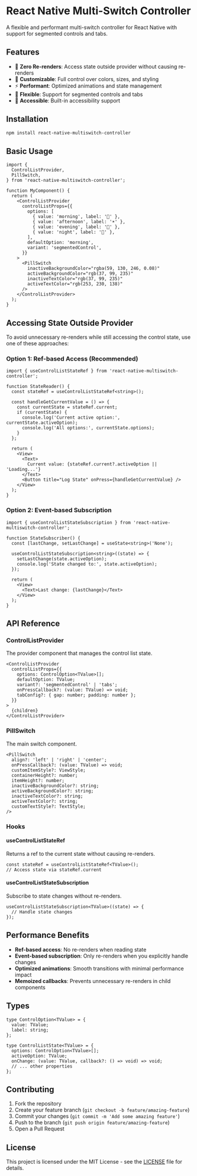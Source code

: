 # React Native Multi-Switch Controller

A flexible and performant multi-switch controller for React Native with support for segmented controls and tabs.

## Features

- 🎯 **Zero Re-renders**: Access state outside provider without causing re-renders
- 🎨 **Customizable**: Full control over colors, sizes, and styling
- ⚡ **Performant**: Optimized animations and state management
- 🔄 **Flexible**: Support for segmented controls and tabs
- 📱 **Accessible**: Built-in accessibility support

## Installation

```bash
npm install react-native-multiswitch-controller
```

## Basic Usage

```tsx
import {
  ControlListProvider,
  PillSwitch,
} from 'react-native-multiswitch-controller';

function MyComponent() {
  return (
    <ControlListProvider
      controlListProps={{
        options: [
          { value: 'morning', label: '🌅' },
          { value: 'afternoon', label: '☀️' },
          { value: 'evening', label: '🌇' },
          { value: 'night', label: '🌙' },
        ],
        defaultOption: 'morning',
        variant: 'segmentedControl',
      }}
    >
      <PillSwitch
        inactiveBackgroundColor="rgba(59, 130, 246, 0.08)"
        activeBackgroundColor="rgb(37, 99, 235)"
        inactiveTextColor="rgb(37, 99, 235)"
        activeTextColor="rgb(253, 230, 138)"
      />
    </ControlListProvider>
  );
}
```

## Accessing State Outside Provider

To avoid unnecessary re-renders while still accessing the control state, use one of these approaches:

### Option 1: Ref-based Access (Recommended)

```tsx
import { useControlListStateRef } from 'react-native-multiswitch-controller';

function StateReader() {
  const stateRef = useControlListStateRef<string>();

  const handleGetCurrentValue = () => {
    const currentState = stateRef.current;
    if (currentState) {
      console.log('Current active option:', currentState.activeOption);
      console.log('All options:', currentState.options);
    }
  };

  return (
    <View>
      <Text>
        Current value: {stateRef.current?.activeOption || 'Loading...'}
      </Text>
      <Button title="Log State" onPress={handleGetCurrentValue} />
    </View>
  );
}
```

### Option 2: Event-based Subscription

```tsx
import { useControlListStateSubscription } from 'react-native-multiswitch-controller';

function StateSubscriber() {
  const [lastChange, setLastChange] = useState<string>('None');

  useControlListStateSubscription<string>((state) => {
    setLastChange(state.activeOption);
    console.log('State changed to:', state.activeOption);
  });

  return (
    <View>
      <Text>Last change: {lastChange}</Text>
    </View>
  );
}
```

## API Reference

### ControlListProvider

The provider component that manages the control list state.

```tsx
<ControlListProvider
  controlListProps={{
    options: ControlOption<TValue>[];
    defaultOption: TValue;
    variant?: 'segmentedControl' | 'tabs';
    onPressCallback?: (value: TValue) => void;
    tabConfig?: { gap: number; padding: number };
  }}
>
  {children}
</ControlListProvider>
```

### PillSwitch

The main switch component.

```tsx
<PillSwitch
  align?: 'left' | 'right' | 'center';
  onPressCallback?: (value: TValue) => void;
  customItemStyle?: ViewStyle;
  containerHeight?: number;
  itemHeight?: number;
  inactiveBackgroundColor?: string;
  activeBackgroundColor?: string;
  inactiveTextColor?: string;
  activeTextColor?: string;
  customTextStyle?: TextStyle;
/>
```

### Hooks

#### useControlListStateRef

Returns a ref to the current state without causing re-renders.

```tsx
const stateRef = useControlListStateRef<TValue>();
// Access state via stateRef.current
```

#### useControlListStateSubscription

Subscribe to state changes without re-renders.

```tsx
useControlListStateSubscription<TValue>((state) => {
  // Handle state changes
});
```

## Performance Benefits

- **Ref-based access**: No re-renders when reading state
- **Event-based subscription**: Only re-renders when you explicitly handle changes
- **Optimized animations**: Smooth transitions with minimal performance impact
- **Memoized callbacks**: Prevents unnecessary re-renders in child components

## Types

```tsx
type ControlOption<TValue> = {
  value: TValue;
  label: string;
};

type ControlListState<TValue> = {
  options: ControlOption<TValue>[];
  activeOption: TValue;
  onChange: (value: TValue, callback?: () => void) => void;
  // ... other properties
};
```

## Contributing

1. Fork the repository
2. Create your feature branch (`git checkout -b feature/amazing-feature`)
3. Commit your changes (`git commit -m 'Add some amazing feature'`)
4. Push to the branch (`git push origin feature/amazing-feature`)
5. Open a Pull Request

## License

This project is licensed under the MIT License - see the [LICENSE](LICENSE) file for details.
